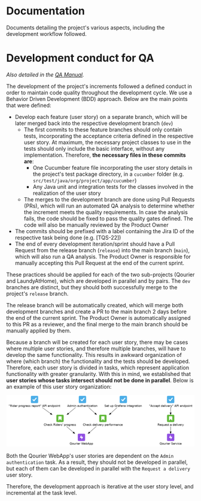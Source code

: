 # Documentation

Documents detailing the project's various aspects, including the development workflow followed.

# Development conduct for QA

*Also detailed in the [QA Manual](qa_manual.pdf).*

The development of the project's increments followed a defined conduct in order to maintain code quality throughout the development cycle. We use a Behavior Driven Development (BDD) approach.
Below are the main points that were defined:
- Develop each feature (user story) on a separate branch, which will be later merged back into the respective development branch (`dev`)
    - The first commits to these feature branches should only contain tests, incorporating the acceptance criteria defined in the respective user story. At maximum, the necessary project classes to use in the tests should only include the basic interface, without any implementation. Therefore, **the necessary files in these commits are**:
        - One Cucumber feature file incorporating the user story details in the project's test package directory, in a `cucumber` folder (e.g. `src/test/java/org/project/app/cucumber`)
        - Any Java unit and integration tests for the classes involved in the realization of the user story
    - The merges to the development branch are done using Pull Requests (PRs), which will run an automated QA analysis to determine whether the increment meets the quality requirements. In case the analysis fails, the code should be fixed to pass the quality gates defined. The code will also be manually reviewed by the Product Owner
- The commits should be prefixed with a label containing the Jira ID of the respective task being done (e.g. [TQS-22])
- The end of every development iteration/sprint should have a Pull Request from the release branch (`release`) into the main branch (`main`), which will also run a QA analysis. The Product Owner is responsible for manually accepting this Pull Request at the end of the current sprint.

These practices should be applied for each of the two sub-projects (Qourier and LaundyAtHome), which are developed in parallel and by pairs. The `dev` branches are distinct, but they should both successfully merge to the project's `release` branch.

The release branch will be automatically created, which will merge both development branches and create a PR to the main branch 2 days before the end of the current sprint. The Product Owner is automatically assigned to this PR as a reviewer, and the final merge to the main branch should be manually applied by them.

Because a branch will be created for each user story, there may be cases where multiple user stories, and therefore multiple branches, will have to develop the same functionality. This results in awkward organization of where (which branch) the functionality and the tests should be developed. Therefore, each user story is divided in tasks, which represent application functionality with greater granularity. With this in mind, we established that **user stories whose tasks intersect should not be done in parallel**. Below is an example of this user story organization:

![User Story organization](images/user_story_organization.png)

Both the Qourier WebApp's user stories are dependent on the `Admin authentication` task. As a result, they should not be developed in parallel, but each of them can be developed in parallel with the `Request a delivery` user story.

Therefore, the development approach is iterative at the user story level, and incremental at the task level.
